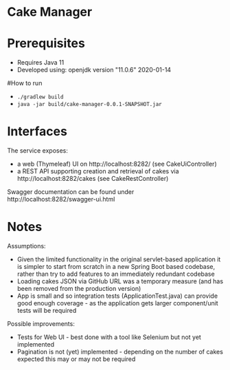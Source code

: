 Cake Manager
============

# Prerequisites

* Requires Java 11 
* Developed using: openjdk version "11.0.6" 2020-01-14

#How to run

* `./gradlew build`
* `java -jar build/cake-manager-0.0.1-SNAPSHOT.jar`

# Interfaces

The service exposes:
* a web (Thymeleaf) UI on http://localhost:8282/ (see CakeUiController)
* a REST API supporting creation and retrieval of cakes via http://localhost:8282/cakes (see CakeRestController)

Swagger documentation can be found under http://localhost:8282/swagger-ui.html

# Notes

Assumptions:
* Given the limited functionality in the original servlet-based application it is simpler to start from scratch in a new 
Spring Boot based codebase, rather than try to add features to an immediately redundant codebase
* Loading cakes JSON via GitHub URL was a temporary measure (and has been removed from the production version) 
* App is small and so integration tests (ApplicationTest.java) can provide good enough coverage - as the application
gets larger component/unit tests will be required

Possible improvements:
* Tests for Web UI - best done with a tool like Selenium but not yet implemented
* Pagination is not (yet) implemented - depending on the number of cakes expected this may or may not be required